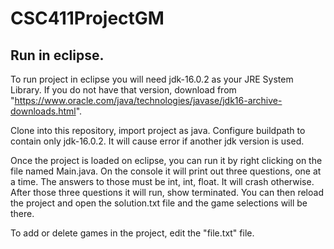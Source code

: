# CSC411ProjectGM


## Run in eclipse.

To run project in eclipse you will need jdk-16.0.2 as your JRE System Library. If you do not have that version, download from "https://www.oracle.com/java/technologies/javase/jdk16-archive-downloads.html". 

Clone into this repository, import project as java. 
Configure buildpath to contain only jdk-16.0.2. It will cause error if another jdk version is used. 

Once the project is loaded on eclipse, you can run it by right clicking on the file named Main.java. On the console it will print out three questions, one at a time. The answers to those must be int, int, float. It will crash otherwise. After those three questions it will run, show terminated. You can then reload the project and open the solution.txt file and the game selections will be there.

To add or delete games in the project, edit the "file.txt" file.
